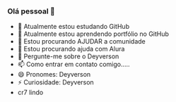 ### Olá pessoal 👋


- 🔭 Atualmente estou estudando GitHub
- 🌱 Atualmente estou aprendendo portfólio no GitHub
- 👯 Estou procurando AJUDAR a comunidade
- 🤔 Estou procurando ajuda com Alura
- 💬 Pergunte-me sobre o Deyverson
- 📫 Como entrar em contato comigo.....
- 😄 Pronomes: Deyverson
- ⚡ Curiosidade: Deyverson
- cr7 lindo 
